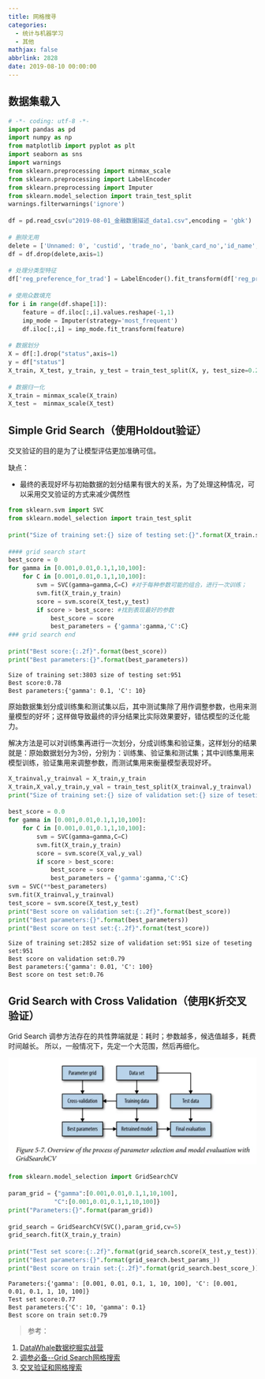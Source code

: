 ```yaml
---
title: 网格搜寻
categories:
  - 统计与机器学习
  - 其他
mathjax: false
abbrlink: 2828
date: 2019-08-10 00:00:00
---
```


## 数据集载入


```python
# -*- coding: utf-8 -*-
import pandas as pd
import numpy as np
from matplotlib import pyplot as plt
import seaborn as sns
import warnings
from sklearn.preprocessing import minmax_scale
from sklearn.preprocessing import LabelEncoder
from sklearn.preprocessing import Imputer
from sklearn.model_selection import train_test_split
warnings.filterwarnings('ignore')

df = pd.read_csv(u"2019-08-01_金融数据描述_data1.csv",encoding = 'gbk')

# 删除无用
delete = ['Unnamed: 0', 'custid', 'trade_no', 'bank_card_no','id_name','latest_query_time','source','loans_latest_time','first_transaction_time', 'student_feature']
df = df.drop(delete,axis=1)

# 处理分类型特征
df['reg_preference_for_trad'] = LabelEncoder().fit_transform(df['reg_preference_for_trad'].astype(str))

# 使用众数填充
for i in range(df.shape[1]):
    feature = df.iloc[:,i].values.reshape(-1,1)
    imp_mode = Imputer(strategy='most_frequent')
    df.iloc[:,i] = imp_mode.fit_transform(feature)

# 数据划分
X = df[:].drop("status",axis=1)
y = df["status"]
X_train, X_test, y_train, y_test = train_test_split(X, y, test_size=0.2, shuffle = False)

# 数据归一化
X_train = minmax_scale(X_train)
X_test =  minmax_scale(X_test)
```

## Simple Grid Search（使用Holdout验证）

交叉验证的目的是为了让模型评估更加准确可信。

缺点：
- 最终的表现好坏与初始数据的划分结果有很大的关系，为了处理这种情况，可以采用交叉验证的方式来减少偶然性


```python
from sklearn.svm import SVC
from sklearn.model_selection import train_test_split

print("Size of training set:{} size of testing set:{}".format(X_train.shape[0],X_test.shape[0]))

#### grid search start
best_score = 0
for gamma in [0.001,0.01,0.1,1,10,100]:
    for C in [0.001,0.01,0.1,1,10,100]:
        svm = SVC(gamma=gamma,C=C) #对于每种参数可能的组合，进行一次训练；
        svm.fit(X_train,y_train)
        score = svm.score(X_test,y_test)
        if score > best_score: #找到表现最好的参数
            best_score = score
            best_parameters = {'gamma':gamma,'C':C}
### grid search end

print("Best score:{:.2f}".format(best_score))
print("Best parameters:{}".format(best_parameters))
```

    Size of training set:3803 size of testing set:951
    Best score:0.78
    Best parameters:{'gamma': 0.1, 'C': 10}


原始数据集划分成训练集和测试集以后，其中测试集除了用作调整参数，也用来测量模型的好坏；这样做导致最终的评分结果比实际效果要好，错估模型的泛化能力。

解决方法是可以对训练集再进行一次划分，分成训练集和验证集，这样划分的结果就是：原始数据划分为3份，分别为：训练集、验证集和测试集；其中训练集用来模型训练，验证集用来调整参数，而测试集用来衡量模型表现好坏。


```python
X_trainval,y_trainval = X_train,y_train
X_train,X_val,y_train,y_val = train_test_split(X_trainval,y_trainval)
print("Size of training set:{} size of validation set:{} size of teseting set:{}".format(X_train.shape[0],X_val.shape[0],X_test.shape[0]))

best_score = 0.0
for gamma in [0.001,0.01,0.1,1,10,100]:
    for C in [0.001,0.01,0.1,1,10,100]:
        svm = SVC(gamma=gamma,C=C)
        svm.fit(X_train,y_train)
        score = svm.score(X_val,y_val)
        if score > best_score:
            best_score = score
            best_parameters = {'gamma':gamma,'C':C}
svm = SVC(**best_parameters)
svm.fit(X_trainval,y_trainval)
test_score = svm.score(X_test,y_test)
print("Best score on validation set:{:.2f}".format(best_score))
print("Best parameters:{}".format(best_parameters))
print("Best score on test set:{:.2f}".format(test_score))
```

    Size of training set:2852 size of validation set:951 size of teseting set:951
    Best score on validation set:0.79
    Best parameters:{'gamma': 0.01, 'C': 100}
    Best score on test set:0.76


## Grid Search with Cross Validation（使用K折交叉验证）

Grid Search 调参方法存在的共性弊端就是：耗时；参数越多，候选值越多，耗费时间越长。
所以，一般情况下，先定一个大范围，然后再细化。

![](/img/2019-08-10_网格搜寻_1.png)


```python
from sklearn.model_selection import GridSearchCV

param_grid = {"gamma":[0.001,0.01,0.1,1,10,100],
             "C":[0.001,0.01,0.1,1,10,100]}
print("Parameters:{}".format(param_grid))

grid_search = GridSearchCV(SVC(),param_grid,cv=5)
grid_search.fit(X_train,y_train)

print("Test set score:{:.2f}".format(grid_search.score(X_test,y_test)))
print("Best parameters:{}".format(grid_search.best_params_))
print("Best score on train set:{:.2f}".format(grid_search.best_score_))
```

    Parameters:{'gamma': [0.001, 0.01, 0.1, 1, 10, 100], 'C': [0.001, 0.01, 0.1, 1, 10, 100]}
    Test set score:0.77
    Best parameters:{'C': 10, 'gamma': 0.1}
    Best score on train set:0.79


> 参考：

1. [DataWhale数据挖掘实战营](https://github.com/datawhalechina/Datawhale_Learning/tree/master/doc/%E7%90%86%E8%AE%BA%E5%BA%94%E7%94%A8/%E6%95%B0%E6%8D%AE%E6%8C%96%E6%8E%98)
2. [调参必备--Grid Search网格搜索](https://www.jianshu.com/p/55b9f2ea283b)
3. [交叉验证和网格搜索](https://www.cnblogs.com/dblsha/p/10161798.html)
